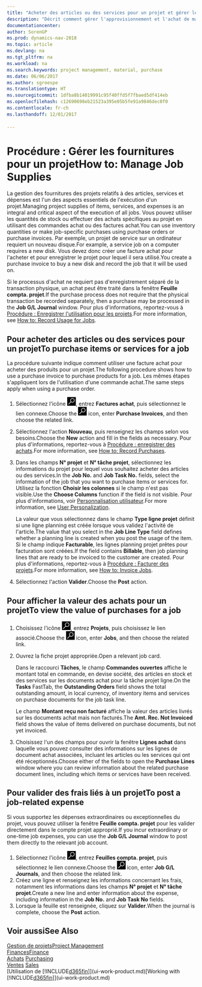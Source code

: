 ```yaml
---
title: "Acheter des articles ou des services pour un projet et gérer les fournitures"
description: "Décrit comment gérer l'approvisionnement et l'achat de matériel et de services pour les projets."
documentationcenter: 
author: SorenGP
ms.prod: dynamics-nav-2018
ms.topic: article
ms.devlang: na
ms.tgt_pltfrm: na
ms.workload: na
ms.search.keywords: project management, material, purchase
ms.date: 06/06/2017
ms.author: sgroespe
ms.translationtype: HT
ms.sourcegitcommit: 1dfba8b14019991c95f40ffd5f7fbaed5df414eb
ms.openlocfilehash: c12690698eb21523a395e05b5fe91a9846dec0f0
ms.contentlocale: fr-ch
ms.lasthandoff: 12/01/2017

---
```

# <a name="how-to-manage-job-supplies"></a><span data-ttu-id="de71f-103">Procédure : Gérer les fournitures pour un projet</span><span class="sxs-lookup"><span data-stu-id="de71f-103">How to: Manage Job Supplies</span></span>
<span data-ttu-id="de71f-104">La gestion des fournitures des projets relatifs à des articles, services et dépenses est l'un des aspects essentiels de l'exécution d'un projet.</span><span class="sxs-lookup"><span data-stu-id="de71f-104">Managing project supplies of items, services, and expenses is an integral and critical aspect of the execution of all jobs.</span></span> <span data-ttu-id="de71f-105">Vous pouvez utiliser les quantités de stock ou effectuer des achats spécifiques au projet en utilisant des commandes achat ou des factures achat.</span><span class="sxs-lookup"><span data-stu-id="de71f-105">You can use inventory quantities or make job-specific purchases using purchase orders or purchase invoices.</span></span> <span data-ttu-id="de71f-106">Par exemple, un projet de service sur un ordinateur requiert un nouveau disque.</span><span class="sxs-lookup"><span data-stu-id="de71f-106">For example, a service job on a computer requires a new disk.</span></span> <span data-ttu-id="de71f-107">Vous devez donc créer une facture achat pour l'acheter et pour enregistrer le projet pour lequel il sera utilisé.</span><span class="sxs-lookup"><span data-stu-id="de71f-107">You create a purchase invoice to buy a new disk and record the job that it will be used on.</span></span>

<span data-ttu-id="de71f-108">Si le processus d'achat ne requiert pas d'enregistrement séparé de la transaction physique, un achat peut être traité dans la fenêtre **Feuille compta. projet**.</span><span class="sxs-lookup"><span data-stu-id="de71f-108">If the purchase process does not require that the physical transaction be recorded separately, then a purchase may be processed in the **Job G/L Journal** window.</span></span> <span data-ttu-id="de71f-109">Pour plus d'informations, reportez-vous à [Procédure : Enregistrer l'utilisation pour les projets](projects-how-record-job-usage.md).</span><span class="sxs-lookup"><span data-stu-id="de71f-109">For more information, see [How to: Record Usage for Jobs](projects-how-record-job-usage.md).</span></span>

## <a name="to-purchase-items-or-services-for-a-job"></a><span data-ttu-id="de71f-110">Pour acheter des articles ou des services pour un projet</span><span class="sxs-lookup"><span data-stu-id="de71f-110">To purchase items or services for a job</span></span>
<span data-ttu-id="de71f-111">La procédure suivante indique comment utiliser une facture achat pour acheter des produits pour un projet.</span><span class="sxs-lookup"><span data-stu-id="de71f-111">The following procedure shows how to use a purchase invoice to purchase products for a job.</span></span> <span data-ttu-id="de71f-112">Les mêmes étapes s'appliquent lors de l'utilisation d'une commande achat.</span><span class="sxs-lookup"><span data-stu-id="de71f-112">The same steps apply when using a purchase order.</span></span>  

1. <span data-ttu-id="de71f-113">Sélectionnez l'icône ![Page ou état pour la recherche](media/ui-search/search_small.png "Page ou état pour la recherche"), entrez **Factures achat**, puis sélectionnez le lien connexe.</span><span class="sxs-lookup"><span data-stu-id="de71f-113">Choose the ![Search for Page or Report](media/ui-search/search_small.png "Search for Page or Report icon") icon, enter **Purchase Invoices**, and then choose the related link.</span></span>  
2. <span data-ttu-id="de71f-114">Sélectionnez l'action **Nouveau**, puis renseignez les champs selon vos besoins.</span><span class="sxs-lookup"><span data-stu-id="de71f-114">Choose the **New** action and fill in the fields as necessary.</span></span> <span data-ttu-id="de71f-115">Pour plus d'informations, reportez-vous à [Procédure : enregistrer des achats](purchasing-how-record-purchases.md).</span><span class="sxs-lookup"><span data-stu-id="de71f-115">For more information, see [How to: Record Purchases](purchasing-how-record-purchases.md).</span></span>
3. <span data-ttu-id="de71f-116">Dans les champs **N° projet** et **N° tâche projet**, sélectionnez les informations du projet pour lequel vous souhaitez acheter des articles ou des services.</span><span class="sxs-lookup"><span data-stu-id="de71f-116">In the **Job No.** and **Job Task No.** fields, select the information of the job that you want to purchase items or services for.</span></span> <span data-ttu-id="de71f-117">Utilisez la fonction **Choisir les colonnes** si le champ n'est pas visible.</span><span class="sxs-lookup"><span data-stu-id="de71f-117">Use the **Choose Columns** function if the field is not visible.</span></span> <span data-ttu-id="de71f-118">Pour plus d'informations, voir [Personnalisation utilisateur](ui-user-personalization.md).</span><span class="sxs-lookup"><span data-stu-id="de71f-118">For more information, see [User Personalization](ui-user-personalization.md).</span></span>

    <span data-ttu-id="de71f-119">La valeur que vous sélectionnez dans le champ **Type ligne projet** définit si une ligne planning est créée lorsque vous validez l'activité de l'article.</span><span class="sxs-lookup"><span data-stu-id="de71f-119">The value that you select in the **Job Line Type** field defines whether a planning line is created when you post the usage of the item.</span></span> <span data-ttu-id="de71f-120">Si le champ indique **Facturable**, les lignes planning projet prêtes pour facturation sont créées.</span><span class="sxs-lookup"><span data-stu-id="de71f-120">If the field contains **Billable**, then job planning lines that are ready to be invoiced to the customer are created.</span></span> <span data-ttu-id="de71f-121">Pour plus d'informations, reportez-vous à [Procédure : Facturer des projets](projects-how-invoice-jobs.md).</span><span class="sxs-lookup"><span data-stu-id="de71f-121">For more information, see [How to: Invoice Jobs](projects-how-invoice-jobs.md).</span></span>
4. <span data-ttu-id="de71f-122">Sélectionnez l'action **Valider**.</span><span class="sxs-lookup"><span data-stu-id="de71f-122">Choose the **Post** action.</span></span>

## <a name="to-view-the-value-of-purchases-for-a-job"></a><span data-ttu-id="de71f-123">Pour afficher la valeur des achats pour un projet</span><span class="sxs-lookup"><span data-stu-id="de71f-123">To view the value of purchases for a job</span></span>
1. <span data-ttu-id="de71f-124">Choisissez l'icône ![Page ou état pour la recherche](media/ui-search/search_small.png "Page ou état pour la recherche"), entrez **Projets**, puis choisissez le lien associé.</span><span class="sxs-lookup"><span data-stu-id="de71f-124">Choose the ![Search for Page or Report](media/ui-search/search_small.png "Search for Page or Report icon") icon, enter **Jobs**, and then choose the related link.</span></span>
2. <span data-ttu-id="de71f-125">Ouvrez la fiche projet appropriée.</span><span class="sxs-lookup"><span data-stu-id="de71f-125">Open a relevant job card.</span></span>

    <span data-ttu-id="de71f-126">Dans le raccourci **Tâches**, le champ **Commandes ouvertes** affiche le montant total en commande, en devise société, des articles en stock et des services sur les documents achat pour la tâche projet ligne.</span><span class="sxs-lookup"><span data-stu-id="de71f-126">On the **Tasks** FastTab, the **Outstanding Orders** field shows the total outstanding amount, in local currency, of inventory items and services on purchase documents for the job task line.</span></span>  

    <span data-ttu-id="de71f-127">Le champ **Montant reçu non facturé** affiche la valeur des articles livrés sur les documents achat mais non facturés.</span><span class="sxs-lookup"><span data-stu-id="de71f-127">The **Amt. Rec. Not Invoiced** field shows the value of items delivered on purchase documents, but not yet invoiced.</span></span>  
3. <span data-ttu-id="de71f-128">Choisissez l'un des champs pour ouvrir la fenêtre **Lignes achat** dans laquelle vous pouvez consulter des informations sur les lignes de document achat associées, incluant les articles ou les services qui ont été réceptionnés.</span><span class="sxs-lookup"><span data-stu-id="de71f-128">Choose either of the fields to open the **Purchase Lines** window where you can review information about the related purchase document lines, including which items or services have been received.</span></span>

## <a name="to-post-a-job-related-expense"></a><span data-ttu-id="de71f-129">Pour valider des frais liés à un projet</span><span class="sxs-lookup"><span data-stu-id="de71f-129">To post a job-related expense</span></span>
<span data-ttu-id="de71f-130">Si vous supportez les dépenses extraordinaires ou exceptionnelles du projet, vous pouvez utiliser la fenêtre **Feuille compta. projet** pour les valider directement dans le compte projet approprié.</span><span class="sxs-lookup"><span data-stu-id="de71f-130">If you incur extraordinary or one-time job expenses, you can use the **Job G/L Journal** window to post them directly to the relevant job account.</span></span>

1. <span data-ttu-id="de71f-131">Sélectionnez l'icône ![Page ou état pour la recherche](media/ui-search/search_small.png "Page ou état pour la recherche"), entrez **Feuilles compta. projet**, puis sélectionnez le lien connexe.</span><span class="sxs-lookup"><span data-stu-id="de71f-131">Choose the ![Search for Page or Report](media/ui-search/search_small.png "Search for Page or Report icon") icon, enter **Job G/L Journals**, and then choose the related link.</span></span>  
2. <span data-ttu-id="de71f-132">Créez une ligne et renseignez les informations concernant les frais, notamment les informations dans les champs **N° projet** et **N° tâche projet**.</span><span class="sxs-lookup"><span data-stu-id="de71f-132">Create a new line and enter information about the expense, including information in the **Job No.** and **Job Task No** fields.</span></span>  
3. <span data-ttu-id="de71f-133">Lorsque la feuille est renseignée, cliquez sur **Valider**.</span><span class="sxs-lookup"><span data-stu-id="de71f-133">When the journal is complete, choose the **Post** action.</span></span>

## <a name="see-also"></a><span data-ttu-id="de71f-134">Voir aussi</span><span class="sxs-lookup"><span data-stu-id="de71f-134">See Also</span></span>
[<span data-ttu-id="de71f-135">Gestion de projets</span><span class="sxs-lookup"><span data-stu-id="de71f-135">Project Management</span></span>](projects-manage-projects.md)  
[<span data-ttu-id="de71f-136">Finances</span><span class="sxs-lookup"><span data-stu-id="de71f-136">Finance</span></span>](finance.md)  
<span data-ttu-id="de71f-137">[Achats](purchasing-manage-purchasing.md)       </span><span class="sxs-lookup"><span data-stu-id="de71f-137">[Purchasing](purchasing-manage-purchasing.md)       </span></span>  
<span data-ttu-id="de71f-138">[Ventes](sales-manage-sales.md)    </span><span class="sxs-lookup"><span data-stu-id="de71f-138">[Sales](sales-manage-sales.md)    </span></span>  
<span data-ttu-id="de71f-139">[Utilisation de [!INCLUDE[d365fin](includes/d365fin_md.md)]](ui-work-product.md)</span><span class="sxs-lookup"><span data-stu-id="de71f-139">[Working with [!INCLUDE[d365fin](includes/d365fin_md.md)]](ui-work-product.md)</span></span>  

